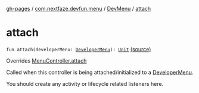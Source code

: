 [gh-pages](../../index.md) / [com.nextfaze.devfun.menu](../index.md) / [DevMenu](index.md) / [attach](.)

# attach

`fun attach(developerMenu: `[`DeveloperMenu`](../-developer-menu/index.md)`): `[`Unit`](https://kotlinlang.org/api/latest/jvm/stdlib/kotlin/-unit/index.html) [(source)](https://github.com/NextFaze/dev-fun/tree/master/devfun-menu/src/main/java/com/nextfaze/devfun/menu/DeveloperMenu.kt#L133)

Overrides [MenuController.attach](../-menu-controller/attach.md)

Called when this controller is being attached/initialized to a [DeveloperMenu](../-developer-menu/index.md).

You should create any activity or lifecycle related listeners here.

